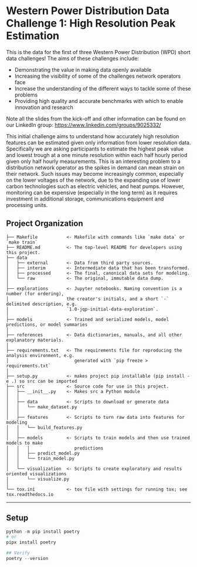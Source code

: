 # Western Power Distribution Data Challenge 1: High Resolution Peak Estimation

This is the data for the first of three Western Power Distribution (WPD) short data challenges! The aims of these
challenges include:

- Demonstrating the value in making data openly available
- Increasing the visibility of some of the challenges network operators face
- Increase the understanding of the different ways to tackle some of these problems
- Providing high quality and accurate benchmarks with which to enable innovation and research

Note all the slides from the kick-off and other information can be found on our LinkedIn
group: https://www.linkedin.com/groups/9025332/

This initial challenge aims to understand how accurately high resolution features can be estimated given only
information from lower resolution data. Specifically we are asking participants to estimate the highest peak value and
lowest trough at a one minute resolution within each half hourly period given only half hourly measurements. This is an
interesting problem to a distribution network operator as the spikes in demand can mean strain on their network. Such
issues may become increasingly common, especially on the lower voltages of the network, due to the expanding use of
lower carbon technologies such as electric vehicles, and heat pumps. However, monitoring can be expensive (especially in
the long term) as it requires investment in additional storage, communications equipment and processing units.

Project Organization
------------

    ├── Makefile           <- Makefile with commands like `make data` or `make train`
    ├── README.md          <- The top-level README for developers using this project.
    ├── data
    │   ├── external       <- Data from third party sources.
    │   ├── interim        <- Intermediate data that has been transformed.
    │   ├── processed      <- The final, canonical data sets for modeling.
    │   └── raw            <- The original, immutable data dump.
    │
    ├── explorations       <- Jupyter notebooks. Naming convention is a number (for ordering),
    │                      the creator's initials, and a short `-` delimited description, e.g.
    │                      `1.0-jqp-initial-data-exploration`.
    │
    ├── models             <- Trained and serialized models, model predictions, or model summaries
    │
    ├── references         <- Data dictionaries, manuals, and all other explanatory materials.
    │
    ├── requirements.txt   <- The requirements file for reproducing the analysis environment, e.g.
    │                         generated with `pip freeze > requirements.txt`
    │
    ├── setup.py           <- makes project pip installable (pip install -e .) so src can be imported
    ├── src                <- Source code for use in this project.
    │   ├── __init__.py    <- Makes src a Python module
    │   │
    │   ├── data           <- Scripts to download or generate data
    │   │   └── make_dataset.py
    │   │
    │   ├── features       <- Scripts to turn raw data into features for modeling
    │   │   └── build_features.py
    │   │
    │   ├── models         <- Scripts to train models and then use trained models to make
    │   │   │                 predictions
    │   │   ├── predict_model.py
    │   │   └── train_model.py
    │   │
    │   └── visualization  <- Scripts to create exploratory and results oriented visualizations
    │       └── visualize.py
    │
    └── tox.ini            <- tox file with settings for running tox; see tox.readthedocs.io

--------



## Setup


```python
python -m pip install poetry
# or 
pipx install poetry

## Verify
poetry --version

```

